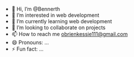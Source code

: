 - 👋 Hi, I’m @Bennerth
- 👀 I’m interested in web development
- 🌱 I’m currently learning web development
- 💞️ I’m looking to collaborate on projects
- 📫 How to reach me obrienkessie111@gmail.com
- 😄 Pronouns: ...
- ⚡ Fun fact: ...

<!---
Bennerth/Bennerth is a ✨ special ✨ repository because its `README.md` (this file) appears on your GitHub profile.
You can click the Preview link to take a look at your changes.
--->

